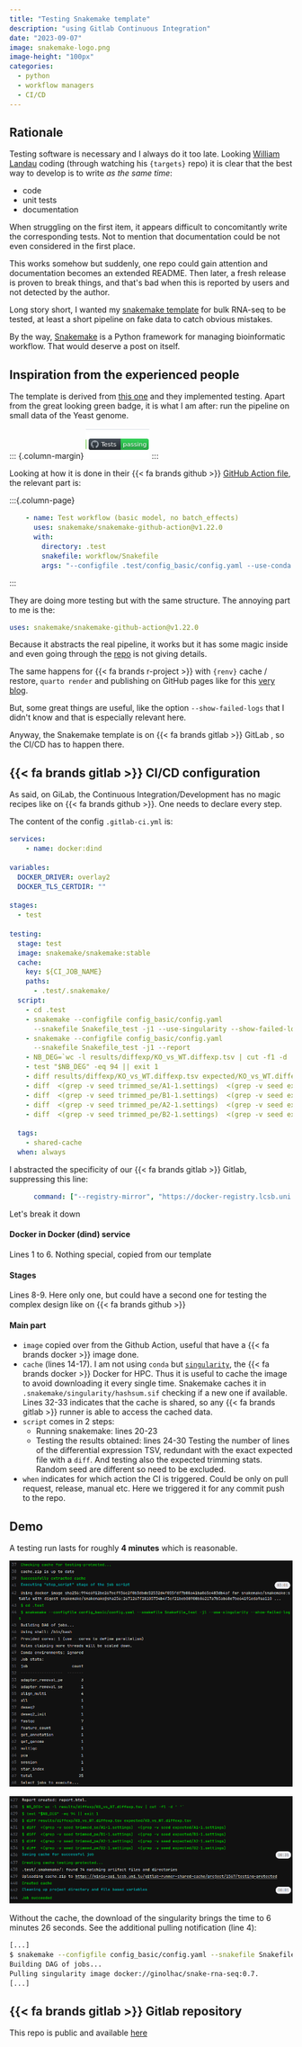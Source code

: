 ```yaml
---
title: "Testing Snakemake template"
description: "using Gitlab Continuous Integration"
date: "2023-09-07"
image: snakemake-logo.png
image-height: "100px"
categories:
  - python
  - workflow managers
  - CI/CD
---
```



## Rationale

Testing software is necessary and I always do it too late.
Looking [William Landau](https://github.com/wlandau) coding (through watching his `{targets}` repo) 
it is clear that the best way to develop is to write _as the same time_:

- code
- unit tests
- documentation

When struggling on the first item, it appears difficult to concomitantly write the corresponding tests.
Not to mention that documentation could be not even considered in the first place.

This works somehow but suddenly, one repo could gain attention and documentation becomes an 
extended README. Then later, a fresh release is proven to break things, and that's bad when this 
is reported by users and not detected by the author.

Long story short, I wanted my [snakemake template](https://gitlab.lcsb.uni.lu/aurelien.ginolhac/snakemake-rna-seq) for bulk RNA-seq to be tested,
at least a short pipeline on fake data to catch obvious mistakes.

By the way, [Snakemake]() is a Python framework for managing bioinformatic workflow. That 
would deserve a post on itself.

## Inspiration from the experienced people

The template is derived from [this one](https://github.com/snakemake-workflows/rna-seq-star-deseq2) and they implemented testing. Apart from the great looking green badge, it is what I am after: run the pipeline on small data of the Yeast genome.

::: {.column-margin}
![Test passed!](test_passed.png)
:::


Looking at how it is done in their {{< fa brands github >}} [GitHub Action file](https://github.com/snakemake-workflows/rna-seq-star-deseq2/blob/master/.github/workflows/main.yml), the relevant part is:

:::{.column-page}
``` yaml
    - name: Test workflow (basic model, no batch_effects)
      uses: snakemake/snakemake-github-action@v1.22.0
      with:
        directory: .test
        snakefile: workflow/Snakefile
        args: "--configfile .test/config_basic/config.yaml --use-conda --show-failed-logs --cores 2 --conda-cleanup-pkgs cache"
```
:::

They are doing more testing but with the same structure. The annoying part to me is the:

``` yaml
uses: snakemake/snakemake-github-action@v1.22.0
```

Because it abstracts the real pipeline, it works but it has some magic inside and even going through 
the [repo](https://github.com/snakemake/snakemake-github-action) is not giving details.

The same happens for {{< fa brands r-project >}} with `{renv}` cache / restore, `quarto render` and publishing on GitHub pages like for this [very blog](https://github.com/ginolhac/ginolhac.github.com/blob/main/.github/workflows/quarto-publish.yml).

But, some great things are useful, like the option `--show-failed-logs` that I didn't know and that is especially relevant here.

Anyway, the Snakemake template is on {{< fa brands gitlab >}} GitLab , so the CI/CD has to happen there.


## {{< fa brands gitlab >}} CI/CD configuration

As said, on GiLab, the Continuous Integration/Development has no magic recipes like on {{< fa brands github >}}. One needs to declare every step.


The content of the config `.gitlab-ci.yml` is:

``` yaml
services:
    - name: docker:dind

variables:
  DOCKER_DRIVER: overlay2
  DOCKER_TLS_CERTDIR: ""

stages:
  - test

testing:
  stage: test
  image: snakemake/snakemake:stable
  cache:
    key: ${CI_JOB_NAME}
    paths:
      - .test/.snakemake/
  script:
    - cd .test
    - snakemake --configfile config_basic/config.yaml 
      --snakefile Snakefile_test -j1 --use-singularity --show-failed-logs
    - snakemake --configfile config_basic/config.yaml 
      --snakefile Snakefile_test -j1 --report
    - NB_DEG=`wc -l results/diffexp/KO_vs_WT.diffexp.tsv | cut -f1 -d ' '`
    - test "$NB_DEG" -eq 94 || exit 1
    - diff results/diffexp/KO_vs_WT.diffexp.tsv expected/KO_vs_WT.diffexp.tsv
    - diff  <(grep -v seed trimmed_se/A1-1.settings)  <(grep -v seed expected/A1-1.settings)
    - diff  <(grep -v seed trimmed_pe/B1-1.settings)  <(grep -v seed expected/B1-1.settings)
    - diff  <(grep -v seed trimmed_pe/A2-1.settings)  <(grep -v seed expected/A2-1.settings)
    - diff  <(grep -v seed trimmed_pe/B2-1.settings)  <(grep -v seed expected/B2-1.settings)

  tags:
    - shared-cache
  when: always
```

I abstracted the specificity of our {{< fa brands gitlab >}} Gitlab, suppressing this line:

``` yaml
      command: ["--registry-mirror", "https://docker-registry.lcsb.uni.lu"]
```

Let's break it down

#### Docker in Docker (dind) service

Lines 1 to 6. Nothing special, copied from our template

#### Stages

Lines 8-9. Here only one, but could have a second one for testing the complex design like on {{< fa brands github >}}

#### Main part

- `image` copied over from the Github Action, useful that have a {{< fa brands docker >}} image done.
- `cache` (lines 14-17). I am not using `conda` but [`singularity`](https://docs.sylabs.io/guides/3.1/user-guide/index.html), the {{< fa brands docker >}} Docker for HPC. Thus it is useful to cache the image to avoid downloading it every single time. Snakemake caches it in `.snakemake/singularity/hashsum.sif` checking if a new one if available.
Lines 32-33 indicates that the cache is shared, so any {{< fa brands gitlab >}} runner is able to access the cached data.
- `script` comes in 2 steps:
    + Running snakemake: lines 20-23
    + Testing the results obtained: lines 24-30
    Testing the number of lines of the differential expression TSV, redundant with the exact expected file with a `diff`.
    And testing also the expected trimming stats. Random seed are different so need to be excluded.
- `when` indicates for which action the CI is triggered. Could be only on pull request, release, manual etc. Here we triggered it for any commit push to the repo.

## Demo

A testing run lasts for roughly **4 minutes** which is reasonable. 

![demo running test](demo1.png)

![demo testing results](demo2.png)



Without the cache, the download of the singularity brings the time to 6 minutes 26 seconds.
See the additional pulling notification (line 4):

``` bash
[...]
$ snakemake --configfile config_basic/config.yaml --snakefile Snakefile_test -j1 --use-singularity --show-failed-logs
Building DAG of jobs...
Pulling singularity image docker://ginolhac/snake-rna-seq:0.7.
[...]
```




## {{< fa brands gitlab >}} Gitlab repository

This repo is public and available [here](https://gitlab.lcsb.uni.lu/aurelien.ginolhac/snakemake-rna-seq)
